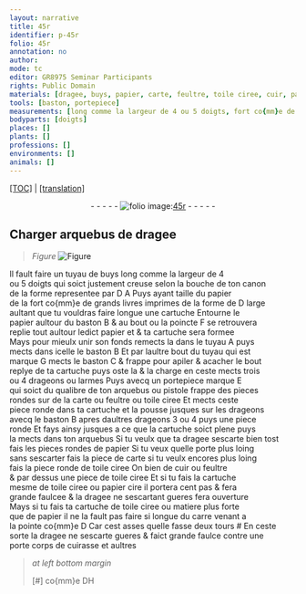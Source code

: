 ```yaml
---
layout: narrative
title: 45r
identifier: p-45r
folio: 45r
annotation: no
author:
mode: tc
editor: GR8975 Seminar Participants
rights: Public Domain
materials: [dragee, buys, papier, carte, feultre, toile ciree, cuir, papier cire]
tools: [baston, portepiece]
measurements: [long comme la largeur de 4 ou 5 doigts, fort co{mm}e de grands livres imprimes, large aultant que tu vouldras faire longue une cartuche, pas]
bodyparts: [doigts]
places: []
plants: []
professions: []
environments: []
animals: []
---
```


<p><a href="{{ site.baseurl }}/diplomatic/" target="_blank">[TOC]</a> | <a href="{{ site.baseurl }}/texts/p-45r_tl/">[translation]</a></p><div class="folio" align="center">- - - - - <a href="http://gallica.bnf.fr/ark:/12148/btv1b10500001g/f95.image" target="_blank"><img src="https://cu-mkp.github.io/2017-workshop-edition/assets/photo-icon.png" alt="folio image: " style="display:inline-block; margin-bottom:-3px;"/>45r</a> - - - - - </div>  
  

## Charger arquebus de <span class="m">dragee</span>

 
> *Figure*
> <a href="https://drive.google.com/open?id=0B9-oNrvWdlO5bkhmQklfNHJoRnc" target="_blank"><img src="https://cu-mkp.github.io/GR8975-edition/assets/photo-icon.png" alt="Figure" style="display:inline-block; margin-bottom:-3px;"/></a>
 
Il fault faire un tuyau de <span class="m">buys</span> <span class="ms">long comme la largeur de 4<br/> ou 5 <span class="bp">doigts</span></span> qui soict justement creuse selon la bouche de ton canon<br/> de la forme representee par <span class="del">D</span> A Puys ayant taille du <span class="m">papier</span><br/> <span class="del">de la</span> <span class="ms">fort co{mm}e de grands livres imprimes</span> de la forme de D <span class="ms">large<br/> aultant que tu vouldras faire longue une cartuche</span> Entourne le<br/> <span class="m">papier</span> aultour du <span class="tl">baston</span> B & au bout ou la poincte F se retrouvera<br/> replie tout aultour ledict <span class="m">papier</span> et & ta cartuche sera formee<br/> Mays pour mieulx unir son fonds remects la dans le tuyau A puys<br/> mects dans icelle le <span class="tl">baston</span> B Et par laultre bout du tuyau qui est<br/> marque G mects le <span class="tl">baston</span> C & frappe pour apiler & acacher le bout<br/> replye de ta cartuche puys oste la & la charge en ceste mects trois<br/> ou 4 drageons ou larmes Puys avecq un <span class="tl">portepiece</span> marque E<br/> qui soict du qualibre de ton arquebus ou pistole frappe des pieces<br/> rondes sur de la <span class="m">carte</span> ou <span class="m">feultre</span> ou <span class="m">toile ciree</span> Et mects ceste<br/> piece ronde dans ta cartuche et la pousse jusques sur les drageons<br/> avecq le <span class="tl">baston</span> B apres daultres drageons 3 ou 4 puys une piece<br/> ronde Et fays ainsy jusques a ce que la cartuche soict plene puys<br/> la mects dans ton arquebus Si tu veulx que ta <span class="m">dragee</span> sescarte bien tost<br/> fais les pieces rondes de <span class="m">papier</span> Si tu veux quelle porte plus loing<br/> sans sescarter fais la piece de <span class="m">carte</span> si tu veulx encores plus loing<br/> fais la piece ronde de <span class="m">toile ciree</span> On bien de <span class="m">cuir</span> ou <span class="m">feultre</span><br/> & par dessus une piece de <span class="m">toile ciree</span> Et si tu fais la cartuche<br/> mesme de <span class="m">toile ciree</span> ou <span class="m">papier cire</span> il portera cent <span class="ms">pas</span> & fera<br/> grande faulcee & la <span class="m">dragee</span> ne sescartant gueres fera ouverture<br/> Mays si tu fais ta cartuche de <span class="m">toile ciree</span> ou matiere plus forte<br/> que de <span class="m">papier</span> il ne la fault pas faire si longue du carre venant a<br/> la pointe co{mm}e D Car cest asses quelle fasse deux tours # En ceste<br/> sorte la <span class="m">dragee</span> ne sescarte gueres & faict grande faulce contre une<br/> porte corps de cuirasse et aultres
 
> *at left bottom margin*
> 
> 
>   [#] co{mm}e <span class="del">D</span>H 
 
